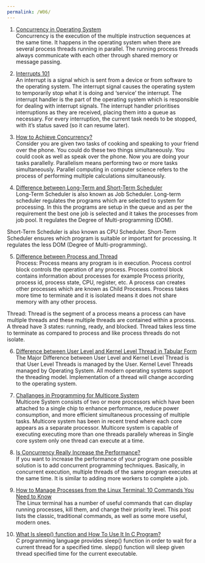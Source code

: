 ```yaml
---
permalink: /W06/
---
```


1. [Concurrency in Operating System](https://www.geeksforgeeks.org/concurrency-in-operating-system/)<br>
Concurrency is the execution of the multiple instruction sequences at the same time. It happens in the operating system when there are several process threads running in parallel. The running process threads always communicate with each other through shared memory or message passing.

2. [Interrupts 101](https://www.computerscience.gcse.guru/theory/interrupts)<br>
An interrupt is a signal which is sent from a device or from software to the operating system. The interrupt signal causes the operating system to temporarily stop what it is doing and ‘service’ the interrupt. The interrupt handler is the part of the operating system which is responsible for dealing with interrupt signals. The interrupt handler prioritises interruptions as they are received, placing them into a queue as necessary. For every interruption, the current task needs to be stopped, with it’s status saved (so it can resume later).

3. [How to Achieve Concurrency?](https://medium.com/swift-india/concurrency-parallelism-threads-processes-async-and-sync-related-39fd951bc61d)<br>
Consider you are given two tasks of cooking and speaking to your friend over the phone. You could do these two things simultaneously. You could cook as well as speak over the phone. Now you are doing your tasks parallelly. Parallelism means performing two or more tasks simultaneously. Parallel computing in computer science refers to the process of performing multiple calculations simultaneously.

4. [Difference between Long-Term and Short-Term Scheduler](https://www.geeksforgeeks.org/difference-between-long-term-and-short-term-scheduler/)<br>
Long-Term Scheduler is also known as Job Scheduler. Long-term scheduler regulates the programs which are selected to system for processing. In this the programs are setup in the queue and as per the requirement the best one job is selected and it takes the processes from job pool. It regulates the Degree of Multi-programming (DOM).

Short-Term Scheduler is also known as CPU Scheduler. Short-Term Scheduler ensures which program is suitable or important for processing. It regulates the less DOM (Degree of Multi-programming).

5. [Difference between Process and Thread](https://www.geeksforgeeks.org/difference-between-process-and-thread/)<br>
Process: Process means any program is in execution. Process control block controls the operation of any process. Process control block contains information about processes for example Process priority, process id, process state, CPU, register, etc. A process can creates other processes which are known as Child Processes. Process takes more time to terminate and it is isolated means it does not share memory with any other process.

Thread: Thread is the segment of a process means a process can have multiple threads and these multiple threads are contained within a process. A thread have 3 states: running, ready, and blocked. Thread takes less time to terminate as compared to process and like process threads do not isolate.

6. [Difference between User Level and Kernel Level Thread in Tabular Form](https://alldifferences.net/difference-between-user-level-and-kernel-level-thread/)<br>
The Major Difference between User Level and Kernel Level Thread is that User Level Threads is managed by the User. Kernel Level Threads managed by Operating System. All modern operating systems support the threading model. Implementation of a thread will change according to the operating system.

7. [Challanges in Programming for Multicore System](https://www.geeksforgeeks.org/challanges-in-programming-for-multicore-system/)<br>
Multicore System consists of two or more processors which have been attached to a single chip to enhance performance, reduce power consumption, and more efficient simultaneous processing of multiple tasks. Multicore system has been in recent trend where each core appears as a separate processor. Multicore system is capable of executing executing more than one threads parallely whereas in Single core system only one thread can execute at a time.

8. [Is Concurrency Really Increase the Performance?](https://towardsdatascience.com/is-concurrency-really-increases-the-performance-8cd06dd762f6)<br>
If you want to increase the performance of your program one possible solution is to add concurrent programming techniques. Basically, in concurrent execution, multiple threads of the same program executes at the same time. It is similar to adding more workers to complete a job.

9. [How to Manage Processes from the Linux Terminal: 10 Commands You Need to Know](https://www.howtogeek.com/107217/how-to-manage-processes-from-the-linux-terminal-10-commands-you-need-to-know/)<br>
The Linux terminal has a number of useful commands that can display running processes, kill them, and change their priority level. This post lists the classic, traditional commands, as well as some more useful, modern ones.

10. [What Is sleep() function and How To Use It In C Program?](https://www.poftut.com/what-is-sleep-function-and-how-to-use-it-in-c-program/)<br>
C programming language provides sleep() function in order to wait for a current thread for a specified time. slepp() function will sleep given thread specified time for the current executable.
